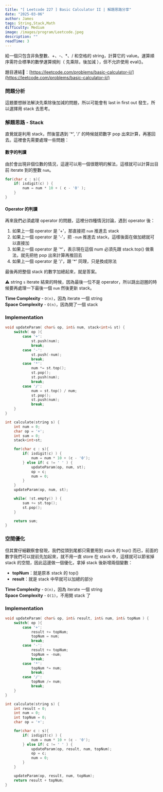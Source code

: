 ```yaml
---
title: "[ Leetcode 227 ] Basic Calculator II | 解題思路分享"
date: "2025-03-06"
author: James
tags: String,Stack,Math
difficulty: Medium
image: /images/program/Leetcode.jpeg
description: ""
readTime: 3
---
```


給一個只包含非負整數、+、-、*、/ 和空格的 string，計算它的 value。運算順序需符合標準的數學運算規則（ 先乘除，後加減 ），但不允許使用 eval()。

題目連結🔗：[https://leetcode.com/problems/basic-calculator-ii/](https://leetcode.com/problems/basic-calculator-ii/)

### **問題分析**

這題要想辦法解決先乘除後加減的問題，所以可能會有 last in first out 發生，所以選擇用 stack 去思考。

### **解題思路 - Stack**

直覺就是利用 stack，然後當遇到 '*', '/' 的時候就把數字 pop 出來計算，再塞回去。這裡會先需要處理一些問題：

#### **數字的判讀**

由於會出現非個位數的情況，這邊可以用一個很聰明的解法，這樣就可以計算出目前 iterate 到的整數 `num`。

```cpp
for(char c : s){
    if( isdigit(c) ) {
        num = num * 10 + ( c - '0' );
    }
}
```

#### **Operator 的判讀**

再來我們必須處理 operator 的問題，這裡分四種情況討論，遇到 operator 後：

1. 如果上一個 operator 是 '+'，那直接把 `num` 推進去 stack
2. 如果上一個 operator 是 '-'，把 `-num` 推進去 stack，這樣後面在做加總就可以直接加
3. 如果上一個 operator 是 '*'，表示現在這個 num 必須先跟 stack.top() 做乘法，就先把他 pop 出來計算再推回去
4. 如果上一個 operator 是 '/'，跟 '*' 同理，只是換成除法

最後再把整個 stack 的數字加總起來，就是答案。

⚠️ string `s` iterate 結束的時候，因為最後一位不是 operator，所以跳出迴圈的時候要再處理一下最後一個 `num` 然後更新 stack。

**Time Complexity** - `O(n)`，因為 iterate 一個 string<br>
**Space Complexity** - `O(n)`，因為開了一個 stack

### **Implementation**

```cpp
void updateParam( char& op, int& num, stack<int>& st) {
    switch( op ){
        case '+':
            st.push(num);
            break;
        case '-':
            st.push(-num);
            break;
        case '*':
            num *= st.top();
            st.pop();
            st.push(num);
            break;
        case '/':
            num = st.top() / num;
            st.pop();
            st.push(num);
            break;
    }
}

int calculate(string s) {
    int num = 0;
    char op = '+';
    int sum = 0;
    stack<int>st;

    for(char c : s){
        if( isdigit(c) ) {
            num = num * 10 + (c - '0');
        } else if( c != ' ' ) {
            updateParam(op, num, st);
            op = c;
            num = 0;
        } 
    }
    updateParam(op, num, st);

    while( !st.empty() ) {
        sum += st.top();
        st.pop();
    }

    return sum;
}
```

### **空間優化**

但其實仔細觀察會發現，我們從頭到尾都只需要用到 stack 的 top() 而已，前面的數字我們可以提前先加起來，就不用一直 store 在 stack 中，這樣就可以節省掉 stack 的空間，因此這邊做一個優化，拿掉 stack 後新增兩個變數：

- **topNum**：就是原本 stack 的 top()
- **result**：就是 stack 中早就可以加總的部分

**Time Complexity** - `O(n)`，因為 iterate 一個 string<br>
**Space Complexity** - `O(1)`，不用開 stack 了

### **Implementation**

```cpp
void updateParam( char& op, int& result, int& num, int& topNum ) {
    switch( op ){
        case '+':
            result += topNum;
            topNum = num;
            break;
        case '-':
            result += topNum;
            topNum = -num;
            break;
        case '*':
            topNum *= num;
            break;
        case '/':
            topNum /= num;
            break;
    }
}

int calculate(string s) {
    int result = 0;
    int num = 0;
    int topNum = 0;
    char op = '+';

    for(char c : s){
        if( isdigit(c) ) {
            num = num * 10 + (c - '0');
        } else if( c != ' ' ) {
            updateParam(op, result, num, topNum);
            op = c;
            num = 0;
        } 
    }

    updateParam(op, result, num, topNum);
    return result + topNum;
}
```